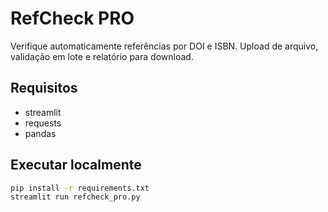 # RefCheck PRO

Verifique automaticamente referências por DOI e ISBN. Upload de arquivo, validação em lote e relatório para download.

## Requisitos

- streamlit
- requests
- pandas

## Executar localmente

```bash
pip install -r requirements.txt
streamlit run refcheck_pro.py
```
